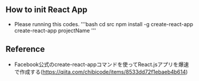 ## How to init React App
* Please running this codes.
'''bash
    cd src
    npm install -g create-react-app
    create-react-app projectName
'''

## Reference
* Facebook公式のcreate-react-appコマンドを使ってReact.jsアプリを爆速で作成する(https://qiita.com/chibicode/items/8533dd72f1ebaeb4b614)